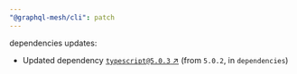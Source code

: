 ```yaml
---
"@graphql-mesh/cli": patch
---
```

dependencies updates:
  - Updated dependency [`typescript@5.0.3` ↗︎](https://www.npmjs.com/package/typescript/v/5.0.3) (from `5.0.2`, in `dependencies`)
